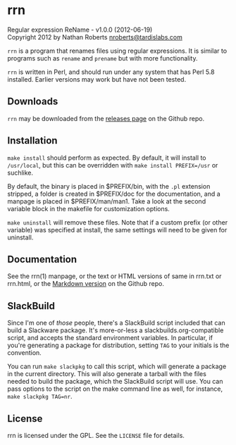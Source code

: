 rrn
===

Regular expression ReName - v1.0.0 (2012-06-19)  
Copyright 2012 by Nathan Roberts <nroberts@tardislabs.com>

`rrn` is a program that renames files using regular expressions. It is
similar to programs such as `rename` and `prename` but with more
functionality.

`rrn` is written in Perl, and should run under any system that has Perl 5.8
installed. Earlier versions may work but have not been tested.

Downloads
---------

`rrn` may be downloaded from the [releases page][1] on the Github repo.

[1]: https://github.com/nathanrsfba/rrn/tags

Installation
------------

`make install` should perform as expected. By default, it will install to
`/usr/local`, but this can be overridden with `make install PREFIX=/usr` or
suchlike.

By default, the binary is placed in $PREFIX/bin, with the `.pl` extension
stripped, a folder is created in $PREFIX/doc for the documentation, and a
manpage is placed in $PREFIX/man/man1. Take a look at the second variable
block in the makefile for customization options.

`make uninstall` will remove these files. Note that if a custom prefix (or
other variable) was specified at install, the same settings will need to be
given for uninstall.

Documentation
-------------

See the rrn(1) manpage, or the text or HTML versions of same in rrn.txt or
rrn.html, or the [Markdown version][2] on the Github repo.

[2]: https://github.com/nathanrsfba/rrn/blob/main/rrn.md

SlackBuild
----------

Since I'm one of *those* people, there's a SlackBuild script included that
can build a Slackware package. It's more-or-less a
slackbuilds.org-compatible script, and accepts the standard environment
variables. In particular, if you're generating a package for distribution,
setting `TAG` to your initials is the convention.

You can run `make slackpkg` to call this script, which will generate a
package in the current directory. This will also generate a tarball with the
files needed to build the package, which the SlackBuild script will use. You
can pass options to the script on the make command line as well, for
instance, `make slackpkg TAG=nr`.

License
-------

rrn is licensed under the GPL. See the `LICENSE` file for details.

